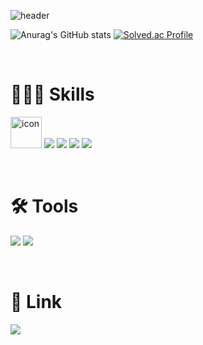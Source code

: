 ![header](https://capsule-render.vercel.app/api?type=soft&color=41A541&text=%20Welcome%20To%20My%20GitHub%20🙂&height=120&fontSize=50&fontColor=ffffff)

![Anurag's GitHub stats](https://github-readme-stats.vercel.app/api?username=yonghyeonpark&show_icons=true&theme=merko) [![Solved.ac Profile](http://mazassumnida.wtf/api/v2/generate_badge?boj=zigugu)](https://solved.ac/zigugu/)

<br>

# 🤹🏻‍♂️ Skills
<img src="https://techstack-generator.vercel.app/java-icon.svg" alt="icon" width="50" height="50" /> <img src="https://img.shields.io/badge/JAVA-007396?style=for-the-badge&logo=Java&logoColor=white"/> <img src="https://img.shields.io/badge/Spring-6DB33F?style=for-the-badge&logo=Spring&logoColor=white"> <img src="https://img.shields.io/badge/MySQL-4479A1?style=for-the-badge&logo=MySQL&logoColor=white"> <img src="https://img.shields.io/badge/MariaDB-003545?style=for-the-badge&logo=MariaDB&logoColor=white">

<br>

# 🛠️ Tools
<img src="https://img.shields.io/badge/git-F05032?style=for-the-badge&logo=Git&logoColor=white"/> <img src="https://img.shields.io/badge/intellij-000000?style=for-the-badge&logo=intellijidea&logoColor=white"/>

<br>

# 🔗 Link
<a href="https://velog.io/@yongh/posts"><img src="https://img.shields.io/badge/velog-20C997?style=for-the-badge&logo=Velog&logoColor=white"/></a>

